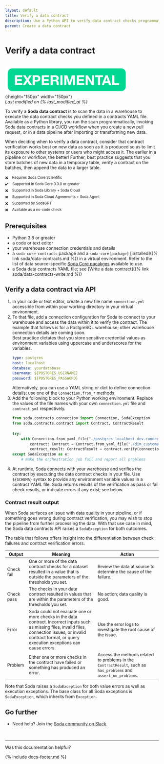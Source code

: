 ```yaml
---
layout: default
title: Verify a data contract
description: Use a Python API to verify data contract checks programmatically with Soda.
parent: Create a data contract
---
```


# Verify a data contract
<br />![experimental](/assets/images/experimental.png){:height="150px" width="150px"} <br />
*Last modified on {% last_modified_at %}*

To verify a **Soda data contract** is to scan the data in a warehouse to execute the data contract checks you defined in a contracts YAML file. Available as a Python library, you run the scan programmatically, invoking Soda data contracts in a CI/CD workflow when you create a new pull request, or in a data pipeline after importing or transforming new data. 

When deciding when to verify a data contract, consider that contract verification works best on new data as soon as it is produced so as to limit its exposure to other systems or users who might access it. The earlier in a pipeline or workflow, the better!  Further, best practice suggests that you store batches of new data in a temporary table, verify a contract on the batches, then append the data to a larger table.

<small>✖️ &nbsp;&nbsp; Requires Soda Core Scientific</small><br />
<small>✔️ &nbsp;&nbsp; Supported in Soda Core 3.3.0 or greater</small><br />
<small>✖️ &nbsp;&nbsp; Supported in Soda Library + Soda Cloud</small><br />
<small>✖️ &nbsp;&nbsp; Supported in Soda Cloud Agreements + Soda Agent</small><br />
<small>✖️ &nbsp;&nbsp; Supported by SodaGPT</small><br />
<small>✖️ &nbsp;&nbsp; Available as a no-code check</small>

## Prerequisites
* Python 3.8 or greater
* a code or text editor
* your warehouse connection credentials and details
* a `soda-core-contracts` package and a `soda-core[package]` [installed]({% link soda/data-contracts.md %}) in a virtual environment. Refer to the list of data source-specific <a href="https://github.com/sodadata/soda-core/blob/main/docs/installation.md" target="_blank">Soda Core pacakges</a> available to use.
* a Soda data contracts YAML file; see [Write a data contract]({% link soda/data-contracts-write.md %})

## Verify a data contract via API
1. In your code or text editor, create a new file name `connection.yml` accessible from within your working directory in your virtual environment.
2. To that file, add a connection configuration for Soda to connect to your warehouse and access the data within it to verify the contract. The example that follows is for a PostgreSQL warehouse; other warehouse connection details are coming soon. <br />Best practice dictates that you store sensitive credential values as environment variables using uppercase and underscores for the variables. 
    ```yaml
    type: postgres
    host: localhost
    database: yourdatabase
    username: ${POSTGRES_USERNAME}
    password: ${POSTGRES_PASSWORD}
    ``` 
    Alternatively, you can use a YAML string or dict to define connection details; use one of the `Connection.from_*` methods.
3. Add the following block to your Python working environment. Replace the values of the file names with your own `connection.yml` file and `contract.yml` respectively.
    ```python
    from soda.contracts.connection import Connection, SodaException
    from soda.contracts.contract import Contract, ContractResult

    try:
        with Connection.from_yaml_file("./postgres_localhost_dev.connection.yml") as connection:
            contract: Contract = Contract.from_yaml_file("./dim_customer.contract.yml")
            contract_result: ContractResult = contract.verify(connection)
    except SodaException as e:
        # make the orchestration job fail and report all problems
    ```
4. At runtime, Soda connects with your warehouse and verifies the contract by executing the data contract checks in your file. Use `${SCHEMA}` syntax to provide any environment variable values in a contract YAML file. Soda returns results of the verification as pass or fail check results, or indicate errors if any exist; see below.

### Contract result output

When Soda surfaces an issue with data quality in your pipeline, or if something goes wrong during contract verification, you may wish to stop the pipeline from further processing the data. With that use case in mind, the Soda data contracts API raises a `SodaException` for both outcomes. 

The table that follows offers insight into the differentiation between check failures and contract verification errors.

| Output | Meaning | Action |
| ------ | ------- | ------ |
| Check fail | One or more of the data contract checks for a dataset resulted in a value that is outside the parameters of the thresholds you set.  | Review the data at source to determine the cause of the failure. | 
| Check pass | The checks in your data contract resulted in values that are within the parameters of the thresholds you set. | No action; data quality is good. |
| Error | Soda could not evaluate one or more checks in the data contract. Incorrect inputs such as missing files, invalid files, connection issues, or invalid contract format, or query execution exceptions can cause errors. | Use the error logs to investigate the root cause of the issue. |
| Problem | Either one or more checks in the contract have failed or something has produced an error. | Access the methods related to problems in the `ContractResult`, such as `has_problems` and `assert_no_problems`. |

Note that Soda raises a `SodaException` for both value errors as well as execution exceptions. The base class for all Soda exceptions is `SodaException`, which inherits from `Exception`. 

## Go further

* Need help? Join the <a href="https://community.soda.io/slack" target="_blank"> Soda community on Slack</a>.
<br />

---

Was this documentation helpful?

<!-- LikeBtn.com BEGIN -->
<span class="likebtn-wrapper" data-theme="tick" data-i18n_like="Yes" data-ef_voting="grow" data-show_dislike_label="true" data-counter_zero_show="true" data-i18n_dislike="No"></span>
<script>(function(d,e,s){if(d.getElementById("likebtn_wjs"))return;a=d.createElement(e);m=d.getElementsByTagName(e)[0];a.async=1;a.id="likebtn_wjs";a.src=s;m.parentNode.insertBefore(a, m)})(document,"script","//w.likebtn.com/js/w/widget.js");</script>
<!-- LikeBtn.com END -->

{% include docs-footer.md %}
